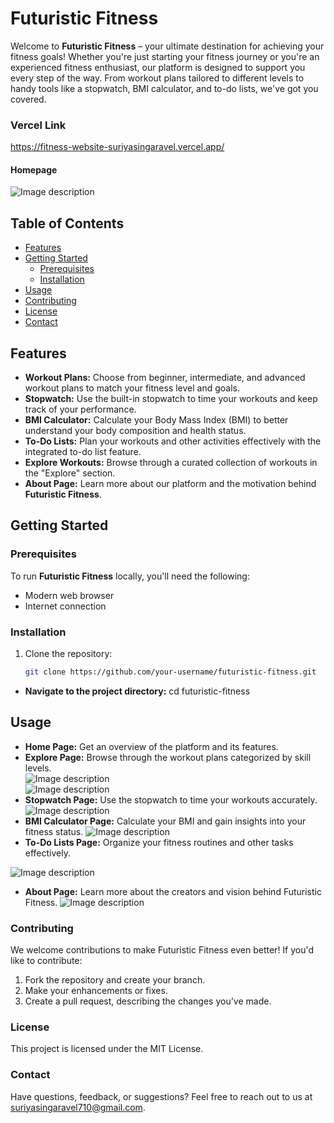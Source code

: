 
# Futuristic Fitness

Welcome to **Futuristic Fitness** – your ultimate destination for achieving your fitness goals! Whether you're just starting your fitness journey or you're an experienced fitness enthusiast, our platform is designed to support you every step of the way. From workout plans tailored to different levels to handy tools like a stopwatch, BMI calculator, and to-do lists, we've got you covered.

### Vercel Link
https://fitness-website-suriyasingaravel.vercel.app/

#### Homepage 
![Image description](https://dev-to-uploads.s3.amazonaws.com/uploads/articles/ubhr232wuc2wyvvny1nh.png)

## Table of Contents

- [Features](#features)
- [Getting Started](#getting-started)
  - [Prerequisites](#prerequisites)
  - [Installation](#installation)
- [Usage](#usage)
- [Contributing](#contributing)
- [License](#license)
- [Contact](#contact)

## Features

- **Workout Plans:** Choose from beginner, intermediate, and advanced workout plans to match your fitness level and goals.
- **Stopwatch:** Use the built-in stopwatch to time your workouts and keep track of your performance.
- **BMI Calculator:** Calculate your Body Mass Index (BMI) to better understand your body composition and health status.
- **To-Do Lists:** Plan your workouts and other activities effectively with the integrated to-do list feature.
- **Explore Workouts:** Browse through a curated collection of workouts in the "Explore" section.
- **About Page:** Learn more about our platform and the motivation behind **Futuristic Fitness**.

## Getting Started

### Prerequisites

To run **Futuristic Fitness** locally, you'll need the following:

- Modern web browser
- Internet connection

### Installation

1. Clone the repository:

   ```bash
   git clone https://github.com/your-username/futuristic-fitness.git

- **Navigate to the project directory:** cd futuristic-fitness



## Usage
- **Home Page:** Get an overview of the platform and its features.                                
- **Explore Page:** Browse through the workout plans categorized by skill levels.     
![Image description](https://dev-to-uploads.s3.amazonaws.com/uploads/articles/ftzh9ovgbo0g9886015s.png)           
![Image description](https://dev-to-uploads.s3.amazonaws.com/uploads/articles/kyuf5gl6xwv890u43j41.png)                                              
- **Stopwatch Page:** Use the stopwatch to time your workouts accurately.
![Image description](https://dev-to-uploads.s3.amazonaws.com/uploads/articles/zp4mhne2bripii5gmw7k.png)
- **BMI Calculator Page:**  Calculate your BMI and gain insights into your fitness status.
![Image description](https://dev-to-uploads.s3.amazonaws.com/uploads/articles/monuir48v4o0waa9bkde.png)
- **To-Do Lists Page:**  Organize your fitness routines and other tasks effectively.

![Image description](https://dev-to-uploads.s3.amazonaws.com/uploads/articles/tfta1qbc0v11jzv48cen.png)
- **About Page:** Learn more about the creators and vision behind Futuristic Fitness.
![Image description](https://dev-to-uploads.s3.amazonaws.com/uploads/articles/hausd2smjz6aove88j0w.png)


### Contributing
We welcome contributions to make Futuristic Fitness even better! If you'd like to contribute:

1. Fork the repository and create your branch.
2. Make your enhancements or fixes.
3. Create a pull request, describing the changes you've made.

### License
This project is licensed under the MIT License.

### Contact
Have questions, feedback, or suggestions? Feel free to reach out to us at suriyasingaravel710@gmail.com.


